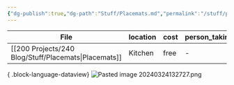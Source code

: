 ```yaml
---
{"dg-publish":true,"dg-path":"Stuff/Placemats.md","permalink":"/stuff/placemats/"}
---
```



| File                                                    | location | cost | person_taking |
| ------------------------------------------------------- | -------- | ---- | ------------- |
| [[200 Projects/240 Blog/Stuff/Placemats\|Placemats]] | Kitchen  | free | \-            |

{ .block-language-dataview}
![Pasted image 20240324132727.png](/img/user/Attachments/Pasted%20image%2020240324132727.png)